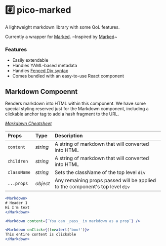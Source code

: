 # #️⃣ pico-marked
A lightweight markdown library with some QoL features.

Currently a wrapper for [Marked](https://www.npmjs.com/package/marked).
~Inspired by [Marked](https://www.npmjs.com/package/marked)~

### Features
- Easily extendable
- Handles YAML-based metadata
- Handles [Fenced Div syntax](https://pandoc.org/MANUAL.html#divs-and-spans)
- Comes bundled with an easy-to-use React component









## Markdown Compoennt

Renders markdown into HTML within this component. We have some special styling reserved just for the Markdown component, including a clickable anchor tag to add a hash fragment to the URL.

*[Markdown Cheatsheet](https://github.com/adam-p/markdown-here/wiki/Markdown-Cheatsheet)*

| Props      | Type     | Description |
| :----      | :------- | :---------- |
|`content`   | _string_ | A string of markdown that will converted into HTML |
|`children`  | _string_ | A string of markdown that will converted into HTML |
|`className` | _string_ | Sets the className of the top level `div` |
|`...props`  | _object_ | Any remaining props passed will be applied to the component's top level `div` |

```jsx
<Markdown>
# Header 1
Hi I'm text
</Markdown>

<Markdown content={`You can _pass_ in markdown as a prop`} />

<Markdown onClick={()=>alert('boo!')}>
This entire content is clickable
</Markdown>
```